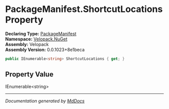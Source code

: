 ﻿<!--  
  <auto-generated>   
    The contents of this file were generated by a tool.  
    Changes to this file may be list if the file is regenerated  
  </auto-generated>   
-->

# PackageManifest.ShortcutLocations Property

**Declaring Type:** [PackageManifest](../index.md)  
**Namespace:** [Velopack.NuGet](../../index.md)  
**Assembly:** Velopack  
**Assembly Version:** 0.0.1023+8e1beca

```csharp
public IEnumerable<string> ShortcutLocations { get; }
```

## Property Value

IEnumerable\<string\>

___

*Documentation generated by [MdDocs](https://github.com/ap0llo/mddocs)*
